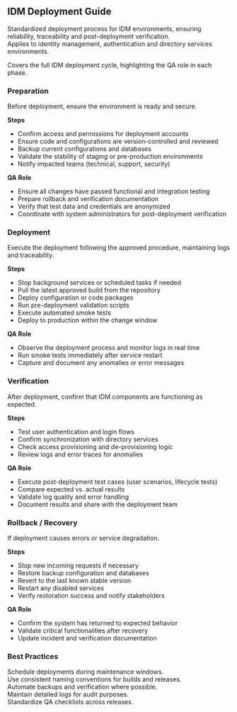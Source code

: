 ## IDM Deployment Guide

Standardized deployment process for IDM environments, ensuring reliability, traceability and post-deployment verification.  
Applies to identity management, authentication and directory services environments.  

Covers the full IDM deployment cycle, highlighting the QA role in each phase.


### Preparation
Before deployment, ensure the environment is ready and secure.

**Steps**
- Confirm access and permissions for deployment accounts  
- Ensure code and configurations are version-controlled and reviewed  
- Backup current configurations and databases  
- Validate the stability of staging or pre-production environments  
- Notify impacted teams (technical, support, security)

**QA Role**
- Ensure all changes have passed functional and integration testing  
- Prepare rollback and verification documentation  
- Verify that test data and credentials are anonymized  
- Coordinate with system administrators for post-deployment verification


### Deployment
Execute the deployment following the approved procedure, maintaining logs and traceability.

**Steps**
- Stop background services or scheduled tasks if needed  
- Pull the latest approved build from the repository  
- Deploy configuration or code packages  
- Run pre-deployment validation scripts  
- Execute automated smoke tests  
- Deploy to production within the change window  

**QA Role**
- Observe the deployment process and monitor logs in real time  
- Run smoke tests immediately after service restart  
- Capture and document any anomalies or error messages


### Verification
After deployment, confirm that IDM components are functioning as expected.

**Steps**
- Test user authentication and login flows  
- Confirm synchronization with directory services  
- Check access provisioning and de-provisioning logic  
- Review logs and error traces for anomalies  

**QA Role**
- Execute post-deployment test cases (user scenarios, lifecycle tests)  
- Compare expected vs. actual results  
- Validate log quality and error handling  
- Document results and share with the deployment team


### Rollback / Recovery
If deployment causes errors or service degradation.

**Steps**
- Stop new incoming requests if necessary  
- Restore backup configuration and databases  
- Revert to the last known stable version  
- Restart any disabled services  
- Verify restoration success and notify stakeholders  

**QA Role**
- Confirm the system has returned to expected behavior  
- Validate critical functionalities after recovery  
- Update incident and verification documentation


### Best Practices
Schedule deployments during maintenance windows.    
Use consistent naming conventions for builds and releases.    
Automate backups and verification where possible.    
Maintain detailed logs for audit purposes.    
Standardize QA checklists across releases.  

